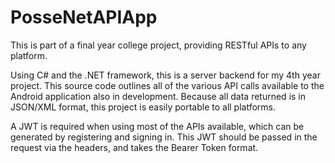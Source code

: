 # PosseNetAPIApp

This is part of a final year college project, providing RESTful APIs to any platform.

Using C# and the .NET framework, this is a server backend for my 4th year project.
This source code outlines all of the various API calls available to the Android application also in development.
Because all data returned is in JSON/XML format, this project is easily portable to all platforms.

A JWT is required when using most of the APIs available, which can be generated by registering and signing in.
This JWT should be passed in the request via the headers, and takes the Bearer Token format.
